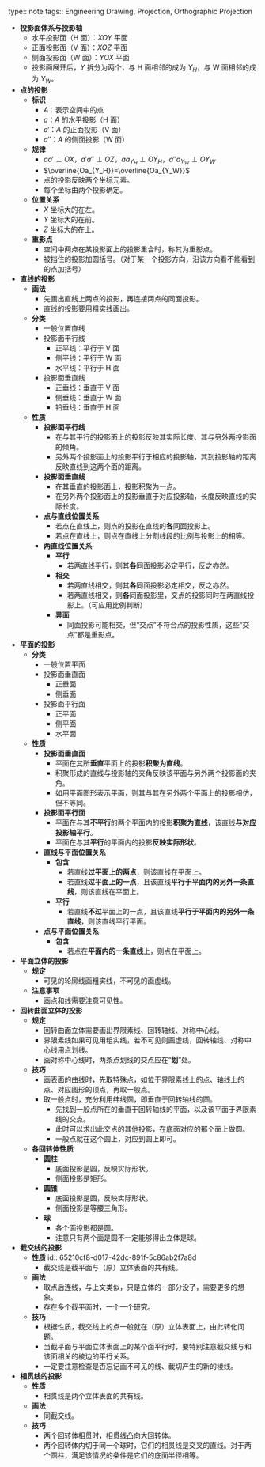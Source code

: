 type:: note
tags:: Engineering Drawing, Projection, Orthographic Projection

- **投影面体系与投影轴**
  - 水平投影面（H 面）：$XOY$ 平面
  - 正面投影面（V 面）：$XOZ$ 平面
  - 侧面投影面（W 面）：$YOX$ 平面
  - 投影面展开后，$Y$ 拆分为两个，与 H 面相邻的成为 $Y_H$，与 W 面相邻的成为 $Y_W$。
- **点的投影**
  - **标识**
    - $A$：表示空间中的点
    - $a$：$A$ 的水平投影（H 面）
    - $a'$：$A$ 的正面投影（V 面）
    - $a''$：$A$ 的侧面投影（W 面）
  - **规律**
    - $aa'\perp OX$，$a'a''\perp OZ$，$aa_{Y_H}\perp OY_H$，$a''a_{Y_W}\perp OY_W$
    - $\overline{Oa_{Y_H}}=\overline{Oa_{Y_W}}$
    - 点的投影反映两个坐标元素。
    - 每个坐标由两个投影确定。
  - **位置关系**
    - $X$ 坐标大的在左。
    - $Y$ 坐标大的在前。
    - $Z$ 坐标大的在上。
  - **重影点**
    - 空间中两点在某投影面上的投影重合时，称其为重影点。
    - 被挡住的投影加圆括号。（对于某一个投影方向，沿该方向看不能看到的点加括号）
- **直线的投影**
  - **画法**
    - 先画出直线上两点的投影，再连接两点的同面投影。
    - 直线的投影要用粗实线画出。
  - **分类**
    - 一般位置直线
    - 投影面平行线
      - 正平线：平行于 V 面
      - 侧平线：平行于 W 面
      - 水平线：平行于 H 面
    - 投影面垂直线
      - 正垂线：垂直于 V 面
      - 侧垂线：垂直于 W 面
      - 铅垂线：垂直于 H 面
  - **性质**
    - **投影面平行线**
      - 在与其平行的投影面上的投影反映其实际长度、其与另外两投影面的倾角。
      - 另外两个投影面上的投影平行于相应的投影轴，其到投影轴的距离反映直线到这两个面的距离。
    - **投影面垂直线**
      - 在其垂直的投影面上，投影积聚为一点。
      - 在另外两个投影面上的投影垂直于对应投影轴，长度反映直线的实际长度。
    - **点与直线位置关系**
      - 若点在直线上，则点的投影在直线的**各**同面投影上。
      - 若点在直线上，则点在直线上分割线段的比例与投影上的相等。
    - **两直线位置关系**
      - **平行**
        - 若两直线平行，则其**各**同面投影必定平行，反之亦然。
      - **相交**
        - 若两直线相交，则其**各**同面投影必定相交，反之亦然。
        - 若两直线相交，则**各**同面投影里，交点的投影同时在两直线投影上。（可应用比例判断）
      - **异面**
        - 同面投影可能相交，但“交点”不符合点的投影性质，这些“交点”都是重影点。
- **平面的投影**
  - **分类**
    - 一般位置平面
    - 投影面垂直面
      - 正垂面
      - 侧垂面
    - 投影面平行面
      - 正平面
      - 侧平面
      - 水平面
  - **性质**
    - **投影面垂直面**
      - 平面在其所**垂直**平面上的投影**积聚为直线**。
      - 积聚形成的直线与投影轴的夹角反映该平面与另外两个投影面的夹角。
      - 如用平面图形表示平面，则其与其在另外两个平面上的投影相仿，但不等同。
    - **投影面平行面**
      - 平面在与其**不平行**的两个平面内的投影**积聚为直线**，该直线**与对应投影轴平行**。
      - 平面在与其**平行**的平面内的投影**反映实际形状**。
    - **直线与平面位置关系**
      - **包含**
        - 若直线**过平面上的两点**，则该直线在平面上。
        - 若直线**过平面上的一点**，且该直线**平行于平面内的另外一条直线**，则该直线在平面上。
      - **平行**
        - 若直线**不过**平面上的一点，且该直线**平行于平面内的另外一条直线**，则该直线平行平面。
    - **点与平面位置关系**
      - **包含**
        - 若点在**平面内的一条直线**上，则点在平面上。
- **平面立体的投影**
  - **规定**
    - 可见的轮廓线画粗实线，不可见的画虚线。
  - **注意事项**
    - 画点和线需要注意可见性。
- **回转曲面立体的投影**
  - **规定**
    - 回转曲面立体需要画出界限素线、回转轴线、对称中心线。
    - 界限素线如果可见用粗实线，若不可见则画虚线，回转轴线、对称中心线用点划线。
    - 画对称中心线时，两条点划线的交点应在“**划**”处。
  - **技巧**
    - 画表面的曲线时，先取特殊点，如位于界限素线上的点、轴线上的点、对应图形的顶点，再取一般点。
    - 取一般点时，充分利用纬线圆，即垂直于回转轴线的圆。
      - 先找到一般点所在的垂直于回转轴线的平面，以及该平面于界限素线的交点。
      - 此时可以求出此交点的其他投影，在底面对应的那个面上做圆。
      - 一般点就在这个圆上，对应到圆上即可。
  - **各回转体性质**
    - **圆柱**
      - 底面投影是圆，反映实际形状。
      - 侧面投影是矩形。
    - **圆锥**
      - 底面投影是圆，反映实际形状。
      - 侧面投影是等腰三角形。
    - **球**
      - 各个面投影都是圆。
      - 注意只有两个面是圆不一定能够得出立体是球。
- **截交线的投影**
  - **性质**
    id:: 65210cf8-d017-42dc-891f-5c86ab2f7a8d
    - 截交线是截平面与（原）立体表面的共有线。
  - **画法**
    - 取点后连线，与上文类似，只是立体的一部分没了，需要更多的想象。
    - 存在多个截平面时，一个一个研究。
  - **技巧**
    - 根据性质，截交线上的点一般就在（原）立体表面上，由此转化问题。
    - 当截平面与平面立体表面上的某个面平行时，要特别注意截交线与和该面相关的棱边的平行关系。
    - 一定要注意检查是否忘记画不可见的线、截切产生的新的棱线。
- **相贯线的投影**
  - **性质**
    - 相贯线是两个立体表面的共有线。
  - **画法**
    - 同截交线。
  - **技巧**
    - 两个回转体相贯时，相贯线凸向大回转体。
    - 两个回转体内切于同一个球时，它们的相贯线是交叉的直线。对于两个圆柱，满足该情况的条件是它们的底面半径相等。
